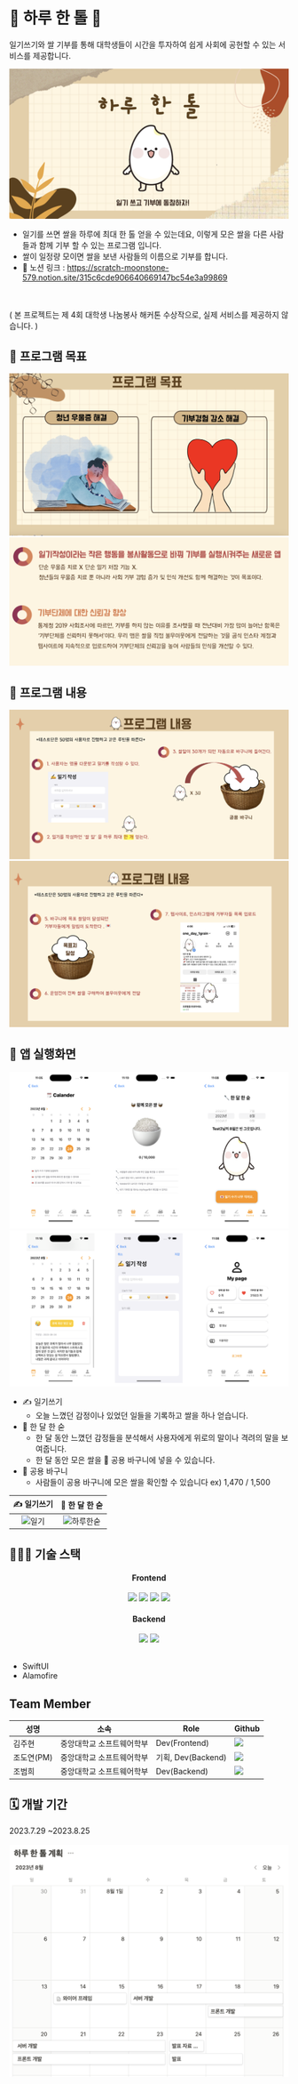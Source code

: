 
# 🍚  하루 한 톨  🍚


일기쓰기와 쌀 기부를 통해
대학생들이 시간을 투자하여 쉽게 사회에 공헌할 수 있는 서비스를 제공합니다.

![Alt text](image-2.png)

+ 일기를 쓰면 쌀을 하루에 최대 한 톨 얻을 수 있는데요, 이렇게 모은 쌀을 다른 사람들과 함께 기부 할 수 있는 프로그램 입니다.
+ 쌀이 일정량 모이면 쌀을 보낸 사람들의 이름으로 기부를 합니다. 
+ 📃 노션 링크 : https://scratch-moonstone-579.notion.site/315c6cde906640669147bc54e3a99869

</br></br>( 본 프로젝트는 제 4회 대학생 나눔봉사 해커톤 수상작으로, 실제 서비스를 제공하지 않습니다. )




## 📌 프로그램 목표
![Alt text](image-4.png)
![Alt text](image-6.png)

## 📌 프로그램 내용
![Alt text](image-7.png)
![Alt text](image-8.png)

## 📱 앱 실행화면
![](image-12.png)
![Alt text](image-13.png)
* ✍️ 일기쓰기 
  * 오늘 느꼈던 감정이나 있었던 일들을 기록하고 쌀을 하나 얻습니다.
* 🥄 한 달 한 숟  
  * 한 달 동안 느꼈던 감정들을 분석해서 사용자에게 위로의 말이나 격려의 말을 보여줍니다.
  * 한 달 동안 모은 쌀을 🧺 공용 바구니에 넣을 수 있습니다.
* 🧺 공용 바구니
  * 사람들이 공용 바구니에 모은 쌀을 확인할 수 있습니다 ex) 1,470 / 1,500




|✍️ 일기쓰기 | 🥄 한 달 한 숟|
|:------:|:------:|
|![일기](https://github.com/one-grain-daily/front-end/assets/56497471/34a3bc95-ff80-41b0-a4dd-5d0e089fdd6d)|![하루한숟](https://github.com/one-grain-daily/front-end/assets/56497471/96f53358-d8c1-4650-b881-d4872d01b935)|



## 👩🏻‍💻 기술 스택 

<div align = center>
<h4>Frontend</h4> 
<img src="https://img.shields.io/badge/Swift-F05138?style=for-the-badge&logo=swift&logoColor=white">
<img src="https://img.shields.io/badge/html5-E34F26?style=for-the-badge&logo=html5&logoColor=white"> 
  <img src="https://img.shields.io/badge/css-1572B6?style=for-the-badge&logo=css3&logoColor=white"> 
  <img src="https://img.shields.io/badge/javascript-F7DF1E?style=for-the-badge&logo=javascript&logoColor=black"> 

<h4>Backend</h4>
<img src="https://img.shields.io/badge/spring-6DB33F?style=for-the-badge&logo=spring&logoColor=white">
<img src="https://img.shields.io/badge/mysql-4479A1?style=for-the-badge&logo=mysql&logoColor=white"> 
</div>
<br>

*  SwiftUI
*  Alamofire


## Team Member
|성명|소속|Role| Github
|------|----|-------|---|
|김주현|중앙대학교 소프트웨어학부|Dev(Frontend)|<a href="https://github.com/JooHyeonKim?tab=repositories"><img src="https://img.shields.io/badge/github-181717?style=for-the-badge&logo=github&logoColor=white">
|조도연(PM)|중앙대학교 소프트웨어학부|기획, Dev(Backend)|<a href="https://github.com/ysndy"><img src="https://img.shields.io/badge/github-181717?style=for-the-badge&logo=github&logoColor=white">
|조범희|중앙대학교 소프트웨어학부|Dev(Backend)|<a href="https://github.com/ChoBeomHee"><img src="https://img.shields.io/badge/github-181717?style=for-the-badge&logo=github&logoColor=white">


## 🗓️ 개발 기간
2023.7.29 ~2023.8.25<br><br>
<img width="700" src="image-5.png"/>


